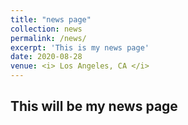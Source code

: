 ```yaml
---
title: "news page"
collection: news
permalink: /news/
excerpt: 'This is my news page'
date: 2020-08-28
venue: <i> Los Angeles, CA </i>
---
```

## This will be my news page
